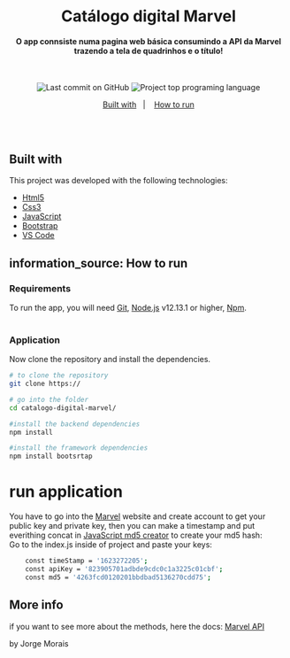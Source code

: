 <h1 align="center">
  Catálogo digital Marvel
    <br>
</h1>

<h4 align="center">
 O app connsiste numa pagina web básica consumindo  a API da Marvel trazendo a tela de quadrinhos e o título!
</h4>
<br>

<p align="center">
<img alt="Last commit on GitHub" src="https://img.shields.io/github/last-commit/mopanc/ws?color=FF5E84">
<img alt="Project top programing language" src="https://img.shields.io/github/languages/top/Mopanc/ws?color=FF5E84">
</p> 

<p align="center">
  <a href="built-with">Built with</a>&nbsp;&nbsp;&nbsp;|&nbsp;&nbsp;&nbsp;
  <a href="#information_source-how-to-run">How to run</a>
</p>
<br><br>

## Built with

This project was developed with the following technologies:

-  [Html5](https://www.w3schools.com/Tags/tag_div.asp)
-  [Css3](https://www.w3schools.com/Css/css_intro.asp)
-  [JavaScript](https://www.javascript.com/)
-  [Bootstrap](https://getbootstrap.com/)
-  [VS Code](https://code.visualstudio.com/)

## information_source: How to run

### Requirements
To run the app, you will need [Git](https://git-scm.com), [Node.js](https://nodejs.org/) v12.13.1 or higher, [Npm](https://www.npmjs.com/).
<br>
<br>

### Application
Now clone the repository and install the dependencies.
```bash
# to clone the repository
git clone https://

# go into the folder
cd catalogo-digital-marvel/

#install the backend dependencies
npm install

#install the framework dependencies
npm install bootsrtap

```

# run application

You have to go into the  [Marvel](https://developer.marvel.com) website and create account to get your public key and private key, then you can make a timestamp and put everithing concat in [JavaScript md5 creator](https://blueimp.github.io/JavaScript-MD5/) to create your md5 hash:
<br>
Go to the index.js inside of project and paste your keys:
```bash
    const timeStamp = '1623272205';
    const apiKey = '823905701adbde9cdc0c1a3225c01cbf';
    const md5 = '4263fcd0120201bbdbad5136270cdd75';
```


## More info

if you want to see more about the methods, here the docs: [Marvel API](https://developer.marvel.com)

by Jorge Morais

